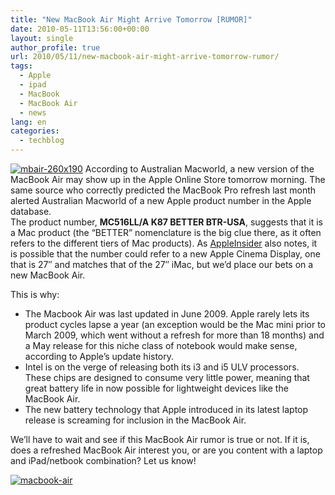 ```yaml
---
title: "New MacBook Air Might Arrive Tomorrow [RUMOR]"
date: 2010-05-11T13:56:00+00:00
layout: single
author_profile: true
url: 2010/05/11/new-macbook-air-might-arrive-tomorrow-rumor/
tags:
  - Apple
  - ipad
  - MacBook
  - MacBook Air
  - news
lang: en
categories: 
  - techblog
---
```

[![mbair-260x190](http://lh3.ggpht.com/_vaUVXcmC3OI/S-la7dSkWXI/AAAAAAAACHQ/Ud5PPrjzg8k/mbair-260x190_thumb%5B2%5D.jpg?imgmax=800 "mbair-260x190")](http://lh6.ggpht.com/_vaUVXcmC3OI/S-la5eHrK3I/AAAAAAAACHM/0yfJfRHiVSQ/s1600-h/mbair-260x190%5B4%5D.jpg) According to Australian Macworld, a new version of the MacBook Air may show up in the Apple Online Store tomorrow morning. The same source who correctly predicted the MacBook Pro refresh last month alerted Australian Macworld of a new Apple product number in the Apple database.  
The product number, **MC516LL/A K87 BETTER BTR-USA**, suggests that it is a Mac product (the “BETTER” nomenclature is the big clue there, as it often refers to the different tiers of Mac products). As [AppleInsider](http://www.appleinsider.com/articles/10/05/10/update_for_apples_macbook_air_rumored_to_arrive_tuesday.html) also notes, it is possible that the number could refer to a new Apple Cinema Display, one that is 27″ and matches that of the 27″ iMac, but we’d place our bets on a new MacBook Air. 

This is why: 

  * The Macbook Air was last updated in June 2009. Apple rarely lets its product cycles lapse a year (an exception would be the Mac mini prior to March 2009, which went without a refresh for more than 18 months) and a May release for this niche class of notebook would make sense, according to Apple’s update history. 
  * Intel is on the verge of releasing both its i3 and i5 ULV processors. These chips are designed to consume very little power, meaning that great battery life in now possible for lightweight devices like the MacBook Air. 
  * The new battery technology that Apple introduced in its latest laptop release is screaming for inclusion in the MacBook Air.

We’ll have to wait and see if this MacBook Air rumor is true or not. If it is, does a refreshed MacBook Air interest you, or are you content with a laptop and iPad/netbook combination? Let us know! 

[![macbook-air](http://lh4.ggpht.com/_vaUVXcmC3OI/S-la-6LnvmI/AAAAAAAACHY/AjL0D6rOSLs/macbook-air_thumb%5B3%5D.jpg?imgmax=800 "macbook-air")](http://lh4.ggpht.com/_vaUVXcmC3OI/S-la9Ok6RwI/AAAAAAAACHU/P4Mcd9fdZOU/s1600-h/macbook-air%5B5%5D.jpg)